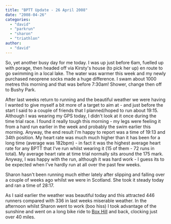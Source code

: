 ```yaml
---
title: "BPTT Update - 26 April 2008"
date: "2008-04-26"
categories: 
  - "david"
  - "parkrun"
  - "sharon"
  - "triathlon"
author: 
  - "david"
---
```


So, yet another busy day for me today. I was up just before 6am, fuelled up with porage, then headed off via Kirsty's house (to pick her up) en route to go swimming in a local lake. The water was warmer this week and my newly purchased neoprene socks made a huge difference. I swam about 1000 metres this morning and that was before 7:30am! Shower, change then off to Bushy Park.

After last weeks return to running and the beautiful weather we were having I wanted to give myself a bit more of a target to aim at - and just before the start I said to a couple of friends that I planned/hoped to run about 19:15. Although I was wearing my GPS today, I didn't look at it once during the time trial race. I found it really tough this morning - my legs were feeling it from a hard run earlier in the week and probably the swim earlier this morning. Anyway, the end result I'm happy to report was a time of 19:13 and 34th position. My heart rate was much much higher than it has been for a long time (average was 182bpm) - in fact it was the highest average heart rate for any BPTT that I've run whilst wearing it (15 of them - 72 runs in total). My average heart rate at time trial normally sits around the 175 mark. Anyway, I was happy with the run, although it was hard work - I guess its to be expected when I've hardly run at all over the past few weeks.

Sharon hasn't been running much either lately after slipping and falling over a couple of weeks ago whilst we were in Scotland. She took it steady today and ran a time of 28:17.

As I said earlier the weather was beautiful today and this attracted 446 runners compared with 336 in last weeks miserable weather. In the afternoon whilst Sharon went to work (boo hiss) I took advantage of the sunshine and went on a long bike ride to [Box Hill](http://www.nationaltrust.org.uk/main/w-vh/w-visits/w-findaplace/w-boxhill/) and back, clocking just over 40 miles.
